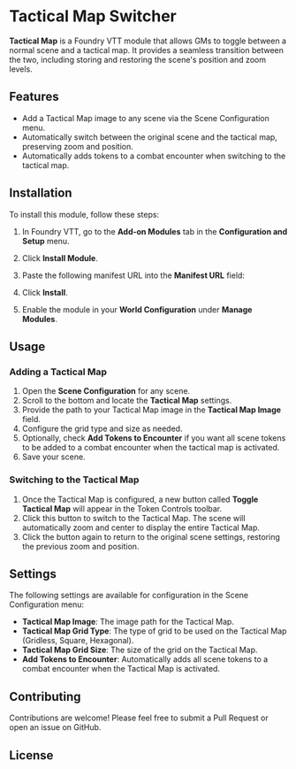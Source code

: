 # Tactical Map Switcher

**Tactical Map** is a Foundry VTT module that allows GMs to toggle between a normal scene and a tactical map. It provides a seamless transition between the two, including storing and restoring the scene's position and zoom levels.

## Features

- Add a Tactical Map image to any scene via the Scene Configuration menu.
- Automatically switch between the original scene and the tactical map, preserving zoom and position.
- Automatically adds tokens to a combat encounter when switching to the tactical map.

## Installation

To install this module, follow these steps:

1. In Foundry VTT, go to the **Add-on Modules** tab in the **Configuration and Setup** menu.
2. Click **Install Module**.
3. Paste the following manifest URL into the **Manifest URL** field:

4. Click **Install**.
5. Enable the module in your **World Configuration** under **Manage Modules**.

## Usage

### Adding a Tactical Map

1. Open the **Scene Configuration** for any scene.
2. Scroll to the bottom and locate the **Tactical Map** settings.
3. Provide the path to your Tactical Map image in the **Tactical Map Image** field.
4. Configure the grid type and size as needed.
5. Optionally, check **Add Tokens to Encounter** if you want all scene tokens to be added to a combat encounter when the tactical map is activated.
6. Save your scene.

### Switching to the Tactical Map

1. Once the Tactical Map is configured, a new button called **Toggle Tactical Map** will appear in the Token Controls toolbar.
2. Click this button to switch to the Tactical Map. The scene will automatically zoom and center to display the entire Tactical Map.
3. Click the button again to return to the original scene settings, restoring the previous zoom and position.

## Settings

The following settings are available for configuration in the Scene Configuration menu:

- **Tactical Map Image**: The image path for the Tactical Map.
- **Tactical Map Grid Type**: The type of grid to be used on the Tactical Map (Gridless, Square, Hexagonal).
- **Tactical Map Grid Size**: The size of the grid on the Tactical Map.
- **Add Tokens to Encounter**: Automatically adds all scene tokens to a combat encounter when the Tactical Map is activated.

## Contributing

Contributions are welcome! Please feel free to submit a Pull Request or open an issue on GitHub.

## License



